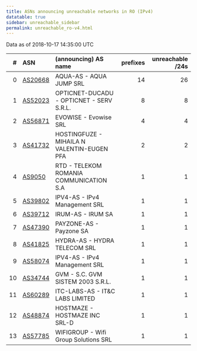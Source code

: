 ```yaml
---
title: ASNs announcing unreachable networks in RO (IPv4)
datatable: true
sidebar: unreachable_sidebar
permalink: unreachable_ro-v4.html
---
```


Data as of 2018-10-17 14:35:00 UTC


<div class="datatable-begin"></div>

|   # | ASN                                    | (announcing) AS name                       |   prefixes |   unreachable /24s |
|----:|:---------------------------------------|:-------------------------------------------|-----------:|-------------------:|
|   0 | [AS20668](unreachable_AS20668-v4.html) | AQUA-AS - AQUA JUMP SRL                    |         14 |                 26 |
|   1 | [AS52023](unreachable_AS52023-v4.html) | OPTICNET-DUCADU - OPTICNET - SERV S.R.L.   |          8 |                  8 |
|   2 | [AS56871](unreachable_AS56871-v4.html) | EVOWISE - Evowise SRL                      |          4 |                  4 |
|   3 | [AS41732](unreachable_AS41732-v4.html) | HOSTINGFUZE - MIHAILA N VALENTIN-EUGEN PFA |          2 |                  2 |
|   4 | [AS9050](unreachable_AS9050-v4.html)   | RTD - TELEKOM ROMANIA COMMUNICATION S.A    |          1 |                  1 |
|   5 | [AS39802](unreachable_AS39802-v4.html) | IPV4-AS - IPv4 Management SRL              |          1 |                  1 |
|   6 | [AS39712](unreachable_AS39712-v4.html) | IRUM-AS - IRUM SA                          |          1 |                  1 |
|   7 | [AS47390](unreachable_AS47390-v4.html) | PAYZONE-AS - Payzone SA                    |          1 |                  1 |
|   8 | [AS41825](unreachable_AS41825-v4.html) | HYDRA-AS - HYDRA TELECOM SRL               |          1 |                  1 |
|   9 | [AS58074](unreachable_AS58074-v4.html) | IPV4-AS - IPv4 Management SRL              |          1 |                  1 |
|  10 | [AS34744](unreachable_AS34744-v4.html) | GVM - S.C. GVM SISTEM 2003 S.R.L.          |          1 |                  1 |
|  11 | [AS60289](unreachable_AS60289-v4.html) | ITC-LABS-AS - IT&amp;C LABS LIMITED        |          1 |                  1 |
|  12 | [AS48874](unreachable_AS48874-v4.html) | HOSTMAZE - HOSTMAZE INC SRL-D              |          1 |                  1 |
|  13 | [AS57785](unreachable_AS57785-v4.html) | WIFIGROUP - Wifi Group Solutions SRL       |          1 |                  1 |

<div class="datatable-end"></div>